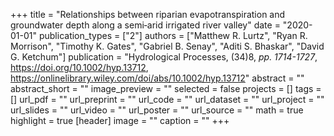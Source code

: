 +++
title = "Relationships between riparian evapotranspiration and groundwater depth along a semi‐arid irrigated river valley"
date = "2020-01-01"
publication_types = ["2"]
authors = ["Matthew R. Lurtz", "Ryan R. Morrison", "Timothy K. Gates", "Gabriel B. Senay", "Aditi S. Bhaskar", "David G. Ketchum"]
publication = "Hydrological Processes, (34)8, _pp. 1714-1727_, https://doi.org/10.1002/hyp.13712, https://onlinelibrary.wiley.com/doi/abs/10.1002/hyp.13712"
abstract = ""
abstract_short = ""
image_preview = ""
selected = false
projects = []
tags = []
url_pdf = ""
url_preprint = ""
url_code = ""
url_dataset = ""
url_project = ""
url_slides = ""
url_video = ""
url_poster = ""
url_source = ""
math = true
highlight = true
[header]
image = ""
caption = ""
+++
